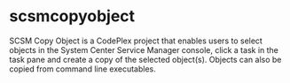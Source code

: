 # scsmcopyobject

SCSM Copy Object is a CodePlex project that enables users to select objects in the System Center Service Manager console, click a task in the task pane and create a copy of the selected object(s). Objects can also be copied from command line executables.
